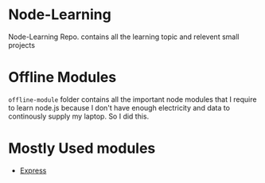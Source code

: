 # Node-Learning
Node-Learning Repo. contains all the learning topic and relevent small projects

# Offline Modules
`offline-module` folder contains all the important node modules that I require to learn node.js because I don't have enough electricity and data to continously supply my laptop. So I did this.

# Mostly Used modules
- [Express](/express-framework/README.md)
